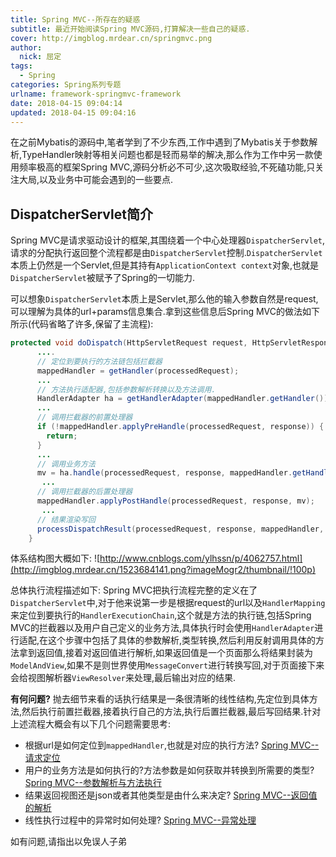 ```yaml
---
title: Spring MVC--所存在的疑惑
subtitle: 最近开始阅读Spring MVC源码,打算解决一些自己的疑惑.
cover: http://imgblog.mrdear.cn/springmvc.png
author: 
  nick: 屈定
tags:
  - Spring
categories: Spring系列专题
urlname: framework-springmvc-framework
date: 2018-04-15 09:04:14
updated: 2018-04-15 09:04:16
---
```

在之前Mybatis的源码中,笔者学到了不少东西,工作中遇到了Mybatis关于参数解析,TypeHandler映射等相关问题也都是轻而易举的解决,那么作为工作中另一款使用频率极高的框架Spring MVC,源码分析必不可少,这次吸取经验,不死磕功能,只关注大局,以及业务中可能会遇到的一些要点.

## DispatcherServlet简介
Spring MVC是请求驱动设计的框架,其围绕着一个中心处理器`DispatcherServlet`,请求的分配执行返回整个流程都是由`DispatcherServlet`控制.`DispatcherServlet`本质上仍然是一个Servlet,但是其持有`ApplicationContext context`对象,也就是`DispatcherServlet`被赋予了Spring的一切能力.

可以想象`DispatcherServlet`本质上是Servlet,那么他的输入参数自然是request,可以理解为具体的url+params信息集合.拿到这些信息后Spring MVC的做法如下所示(代码省略了许多,保留了主流程):
```java
protected void doDispatch(HttpServletRequest request, HttpServletResponse response) throws Exception {
      ....
      // 定位到要执行的方法链包括拦截器
      mappedHandler = getHandler(processedRequest);
      ...
      // 方法执行适配器,包括参数解析转换以及方法调用.
      HandlerAdapter ha = getHandlerAdapter(mappedHandler.getHandler());
      ...
      // 调用拦截器的前置处理器
      if (!mappedHandler.applyPreHandle(processedRequest, response)) {
        return;
      }
      ...
      // 调用业务方法
      mv = ha.handle(processedRequest, response, mappedHandler.getHandler());
       ...
      // 调用拦截器的后置处理器
      mappedHandler.applyPostHandle(processedRequest, response, mv);
       ...
      // 结果渲染写回
      processDispatchResult(processedRequest, response, mappedHandler, mv, dispatchException);
    }
```
体系结构图大概如下:
![http://www.cnblogs.com/ylhssn/p/4062757.html](http://imgblog.mrdear.cn/1523684141.png?imageMogr2/thumbnail/!100p)

总体执行流程描述如下:
Spring MVC把执行流程完整的定义在了`DispatcherServlet`中,对于他来说第一步是根据request的url以及`HandlerMapping`来定位到要执行的`HandlerExecutionChain`,这个就是方法的执行链,包括Spring MVC的拦截器以及用户自己定义的业务方法,具体执行时会使用`HandlerAdapter`进行适配,在这个步骤中包括了具体的参数解析,类型转换,然后利用反射调用具体的方法拿到返回值,接着对返回值进行解析,如果返回值是一个页面那么将结果封装为`ModelAndView`,如果不是则世界使用`MessageConvert`进行转换写回,对于页面接下来会给视图解析器`ViewResolver`来处理,最后输出对应的结果.

**有何问题?**
抛去细节来看的话执行结果是一条很清晰的线性结构,先定位到具体方法,然后执行前置拦截器,接着执行自己的方法,执行后置拦截器,最后写回结果.针对上述流程大概会有以下几个问题需要思考:
- 根据url是如何定位到`mappedHandler`,也就是对应的执行方法?
[Spring MVC--请求定位](https://mrdear.cn/posts/framework-springmvc-request.html)
- 用户的业务方法是如何执行的?方法参数是如何获取并转换到所需要的类型?
[Spring MVC--参数解析与方法执行](https://mrdear.cn/posts/framework-spring-mvc-params.html)
- 结果返回视图还是json或者其他类型是由什么来决定?
[Spring MVC--返回值的解析](https://mrdear.cn/posts/framework-springmvc-return.html)
- 线性执行过程中的异常时如何处理?
[Spring MVC--异常处理](https://mrdear.cn/posts/framework-springmvc-exception.html)

如有问题,请指出以免误人子弟


